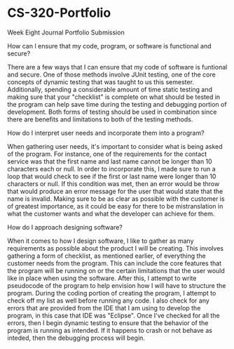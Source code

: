 # CS-320-Portfolio
Week Eight Journal Portfolio Submission


How can I ensure that my code, program, or software is functional and secure?

  There are a few ways that I can ensure that my code of software is funtional and secure. One of those methods involve JUnit testing, one of the core concepts of dynamic testing that was taught to us this semester. Additionally, spending a considerable amount of time static testing and making sure that your "checklist" is complete on what should be tested in the program can help save time during the testing and debugging portion of development. Both forms of testing should be used in combination since there are benefits and limitations to both of the testing methods. 

How do I interpret user needs and incorporate them into a program?

  When gathering user needs, it's important to consider what is being asked of the program. For instance, one of the requirements for the contact service was that the first name and last name cannot be longer than 10 characters each or null. In order to incorporate this, I made sure to run a loop that would check to see if the first or last name were longer than 10 characters or null. If this condition was met, then an error would be throw that would produce an error message for the user that would state that the name is invalid. Making sure to be as clear as possible with the customer is of greatest importance, as it could be easy for there to be mistranslation in what the customer wants and what the developer can achieve for them. 

How do I approach designing software?

  When it comes to how I design software, I like to gather as many requirements as possible about the product I will be creating. This involves gathering a form of checklist, as mentioned earlier, of everything the customer needs from the program. This can include the core features that the program will be running on or the certain limitations that the user would like in place when using the software. After this, I attempt to write pseudocode of the program to help envision how I will have to structure the program. During the coding portion of creating the program, I attempt to check off my list as well before running any code. I also check for any errors that are provided from the IDE that I am using to develop the program, in this case that IDE was "Eclipse". Once I've checked for all the errors, then I begin dynamic testing to ensure that the behavior of the program is running as intended. If it happens to crash or not behave as inteded, then the debugging process will begin.
